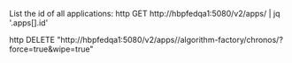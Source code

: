 

List the id of all applications:
http GET http://hbpfedqa1:5080/v2/apps/ | jq '.apps[].id'

http DELETE "http://hbpfedqa1:5080/v2/apps//algorithm-factory/chronos/?force=true&wipe=true"
